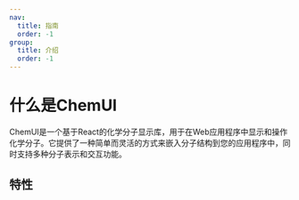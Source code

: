 ```yaml
---
nav: 
  title: 指南
  order: -1
group:
  title: 介绍
  order: -1
---
```

# 什么是ChemUI
ChemUI是一个基于React的化学分子显示库，用于在Web应用程序中显示和操作化学分子。它提供了一种简单而灵活的方式来嵌入分子结构到您的应用程序中，同时支持多种分子表示和交互功能。
## 特性
